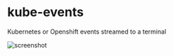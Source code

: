 # kube-events
Kubernetes or Openshift events streamed to a terminal

![screenshot](https://user-images.githubusercontent.com/1621550/37873146-ec4e9b1e-301e-11e8-8f28-be3788aec6cd.PNG)
